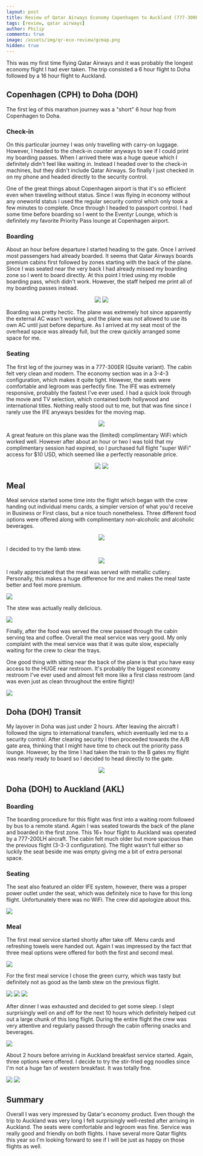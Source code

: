 ```yaml
---
layout: post
title: Review of Qatar Airways Economy Copenhagen to Auckland (777-300ER & 777-200LR)
tags: [review, qatar airways]
author: Philip
comments: true
image: /assets/img/qr-eco-review/gcmap.png
hidden: true
---
```


This was my first time flying Qatar Airways and it was probably the longest economy flight I had ever taken. The trip consisted a 6 hour flight to Doha followed by a 16 hour flight to Auckland.

## Copenhagen (CPH) to Doha (DOH)
The first leg of this marathon journey was a "short" 6 hour hop from Copenhagen to Doha.

### Check-in
On this particular journey I was only travelling with carry-on luggage. However, I headed to the check-in counter anyways to see if I could print my boarding passes. When I arrived there was a huge queue which I definitely didn't feel like waiting in. Instead I headed over to the check-in machines, but they didn't include Qatar Airways. So finally I just checked in on my phone and headed directly to the security control.

One of the great things about Copenhagen airport is that it's so efficient even when traveling without status. Since I was flying in economy without any oneworld status I used the regular security control which only took a few minutes to complete. Once through I headed to passport control. I had some time before boarding so I went to the Eventyr Lounge, which is definitely my favorite Priority Pass lounge at Copenhagen airport.

### Boarding
About an hour before departure I started heading to the gate. Once I arrived most passengers had already boarded. It seems that Qatar Airways boards premium cabins first followed  by zones starting with the back of the plane. Since I was seated near the very back I had already missed my boarding zone so I went to board directly. At this point I tried using my mobile boarding pass, which didn't work. However, the staff helped me print all of my boarding passes instead.

<center>
<img src="/assets/img/qr-eco-review/aircraft.jpg" class="half" />
<img src="/assets/img/qr-eco-review/seat1.jpg" class="half" />
</center>

Boarding was pretty hectic. The plane was extremely hot since apparently the external AC wasn't working, and the plane was not allowed to use its own AC until just before departure. As I arrived at my seat most of the overhead space was already full, but the crew quickly arranged some space for me.

### Seating
The first leg of the journey was in a 777-300ER (Qsuite variant). The cabin felt very clean and modern. The economy section was in a 3-4-3 configuration, which makes it quite tight. However, the seats were comfortable and legroom was perfectly fine. The IFE was extremely responsive, probably the fastest I've ever used. I had a quick look through the movie and TV selection, which contained both hollywood and international titles. Nothing really stood out to me, but that was fine since I rarely use the IFE anyways besides for the moving map.

<center>
<img src="/assets/img/qr-eco-review/ife1.jpg" class="" />
</center>

A great feature on this plane was the (limited) complimentary WiFi which worked well. However after about an hour or two I was told that my complimentary session had expired, so I purchased full flight "super WiFi" access for $10 USD, which seemed like a perfectly reasonable price.

<center>
<img src="/assets/img/qr-eco-review/wifi1.jpg" class="half" />
<img src="/assets/img/qr-eco-review/wifi2.jpg" class="half" />
</center>

## Meal
Meal service started some time into the flight which began with the crew handing out individual menu cards, a simpler version of what you'd receive in Business or First class, but a nice touch nonetheless. Three different food options were offered along with complimentary non-alcoholic and alcoholic beverages.

<center>
<img src="/assets/img/qr-eco-review/menu1.jpg" class="" />
</center>

I decided to try the lamb stew.

<center>
<img src="/assets/img/qr-eco-review/tray1.jpg" />
</center>

I really appreciated that the meal was served with metallic cutlery. Personally, this makes a huge difference for me and makes the meal taste better and feel more premium.

<img src="/assets/img/qr-eco-review/metal1.jpg" />

The stew was actually really delicious. 

<img src="/assets/img/qr-eco-review/food1.jpg" />

Finally, after the food was served the crew passed through the cabin serving tea and coffee. Overall the meal service was very good. My only complaint with the meal service was that it was quite slow, especially waiting for the crew to clear the trays.

One good thing with sitting near the back of the plane is that you have easy access to the HUGE rear restroom. It's probably the biggest economy restroom I've ever used and almost felt more like a first class restroom (and was even just as clean throughout the entire flight)!

<img src="/assets/img/qr-eco-review/toilet.jpg" />

## Doha (DOH) Transit

My layover in Doha was just under 2 hours. After leaving the aircraft I followed the signs to international transfers, which eventually led me to a security control. After clearing security I then proceeded towards the A/B gate area, thinking that I might have time to check out the priority pass lounge. However, by the time I had taken the train to the B gates my flight was nearly ready to board so I decided to head directly to the gate.

<center>
<img src="/assets/img/qr-eco-review/doha-terminal.jpg" />
</center>

## Doha (DOH) to Auckland (AKL)

### Boarding
The boarding procedure for this flight was first into a waiting room followed by bus to a remote stand. Again I was seated towards the back of the plane and boarded in the first zone. This 16+ hour flight to Auckland was operated by a 777-200LH aircraft. The cabin felt much older but more spacious than the previous flight (3-3-3 configuration). The flight wasn't full either so luckily the seat beside me was empty giving me a bit of extra personal space.

### Seating
The seat also featured an older IFE system, however, there was a proper power outlet under the seat, which was definitely nice to have for this long flight. Unfortunately there was no WiFi. The crew did apologize about this.

<img src="/assets/img/qr-eco-review/seat2.jpg" />

### Meal
The first meal service started shortly after take off. Menu cards and refreshing towels were handed out. Again I was impressed by the fact that three meal options were offered for both the first and second meal.

<img src="/assets/img/qr-eco-review/menu2.jpg" />

For the first meal service I chose the green curry, which was tasty but definitely not as good as the lamb stew on the previous flight.

<img src="/assets/img/qr-eco-review/main-menu.jpg" />

<img src="/assets/img/qr-eco-review/tray2.jpg" />

<img src="/assets/img/qr-eco-review/food2.jpg" />

After dinner I was exhausted and decided to get some sleep. I slept surprisingly well on and off for the next 10 hours which definitely helped cut out a large chunk of this long flight. During the entire flight the crew was very attentive and regularly passed through the cabin offering snacks and beverages.

<img src="/assets/img/qr-eco-review/map.jpg" />

About 2 hours before arriving in Auckland breakfast service started. Again, three options were offered. I decide to try the stir-fried egg noodles since I'm not a huge fan of western breakfast. It was totally fine.

<img src="/assets/img/qr-eco-review/breakfast-menu.jpg" />

<img src="/assets/img/qr-eco-review/breakfast-tray.jpg" />

## Summary
Overall I was very impressed by Qatar's economy product. Even though the trip to Auckland was very long I felt surprisingly well-rested after arriving in Auckland. The seats were comfortable and legroom was fine. Service was really good and friendly on both flights. I have several more Qatar flights this year so I'm looking forward to see if I will be just as happy on those flights as well.
